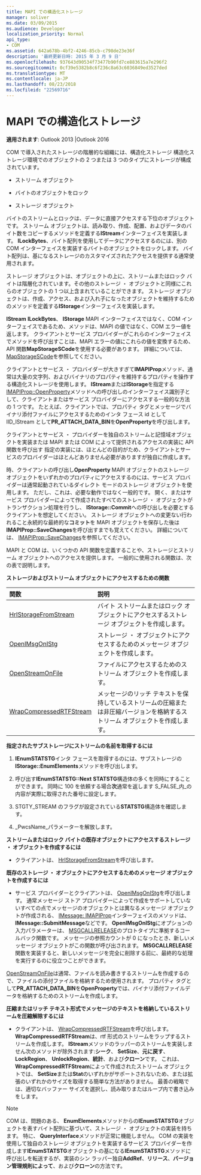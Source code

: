 ```yaml
---
title: MAPI での構造化ストレージ
manager: soliver
ms.date: 03/09/2015
ms.audience: Developer
localization_priority: Normal
api_type:
- COM
ms.assetid: 642a678b-4bf2-4246-85cb-c798de23e36f
description: '最終更新日時: 2015 年 3 月 9 日'
ms.openlocfilehash: 937643d90534f73477b90fd7ce883615a7e296f2
ms.sourcegitcommit: 0cf39e5382b8c6f236c8a63c6036849ed3527ded
ms.translationtype: MT
ms.contentlocale: ja-JP
ms.lasthandoff: 08/23/2018
ms.locfileid: "22569716"
---
```

# <a name="structured-storage-in-mapi"></a>MAPI での構造化ストレージ

  
  
**適用されます**: Outlook 2013 |Outlook 2016 
  
COM で導入されたストレージの階層的な組織には、構造化ストレージ 構造化ストレージ環境でのオブジェクトの 2 つまたは 3 つのタイプにストレージが構成されています。 
  
- ストリーム オブジェクト
    
- バイトのオブジェクトをロック
    
- ストレージ オブジェクト
    
バイトのストリームとロックは、データに直接アクセスする下位のオブジェクトです。 ストリーム オブジェクトは、読み取り、作成、配置、およびデータのバイト数をコピーするメソッドを定義する**IStream**インターフェイスを実装します。 **ILockBytes**、バイト配列を使用してデータにアクセスするのには、別の COM インターフェイスを実装するバイトのオブジェクトをロックします。 バイト配列は、基になるストレージのカスタマイズされたアクセスを提供する通常使用されます。
  
ストレージ オブジェクトは、オブジェクトの上に、ストリームまたはロック バイトは階層化されています。その他のストレージ ・ オブジェクトと同様にこれらのオブジェクトの 1 つ以上含まれていることができます。 ストレージ オブジェクトは、作成、アクセス、および入れ子になったオブジェクトを維持するためのメソッドを定義する**IStorage**インターフェイスを実装します。 
  
**IStream** **ILockBytes**、 **IStorage** MAPI インターフェイスではなく、COM インターフェイスであるため、メソッドは、MAPI の値ではなく、COM エラー値を返します。 クライアントとサービス プロバイダーがこれらのインターフェイスでメソッドを呼び出すことは、MAPI エラーの値にこれらの値を変換するため、API 関数**MapStorageSCode**を使用する必要があります。 詳細については、 [MapStorageSCode](mapstoragescode.md)を参照してください。
  
クライアントとサービス ・ プロバイダーが大きすぎて**IMAPIProp**メソッド、通常は大量の文字列、およびバイナリのプロパティを維持するプロパティを操作する構造化ストレージを使用します。 **IStream**または**IStorage**を指定する[IMAPIProp::OpenProperty](imapiprop-openproperty.md)メソッドへの呼び出しのインターフェイス識別子として、クライアントまたはサービス プロバイダーにアクセスする一般的な方法の 1 つです。 たとえば、クライアントでは、プロパティ タグとメッセージでバイナリ添付ファイルにアクセスするためのインタ フェース id として IID_IStream として**PR_ATTACH_DATA_BIN**を**OpenProperty**を呼び出します。 
  
クライアントとサービス ・ プロバイダーを独自のストリームと記憶域オブジェクトを実装または MAPI または COM によって提供されるアクセスの実装に API 関数を呼び出す 指定の実装には、ほとんどの目的がため、クライアントとサービスのプロバイダーはほとんどありません必要がありますが独自に作成します。 
  
時、クライアントの呼び出し**OpenProperty** MAPI オブジェクトのストレージ オブジェクトをいずれかのプロパティにアクセスするのには、サービス プロバイダーは通常起動されているダイレクト モードのストレージ オブジェクトを使用します。 ただし、これは、必要な動作ではなく一般的です。 開く、またはサービス プロバイダーによって作成されたすべてのストレージ ・ オブジェクトがトランザクション処理を行うし、 **IStorage::Commit**への呼び出しを必要とするクライアントを想定してください。 ストレージ オブジェクトへの変更ない行われること永続的な最終的な**コミット**を MAPI オブジェクトを保存した後は**IMAPIProp::SaveChanges**を呼び出すまでも覚えてください。 詳細については、 [IMAPIProp::SaveChanges](imapiprop-savechanges.md)を参照してください。
  
MAPI と COM は、いくつかの API 関数を定義することや、ストレージとストリーム オブジェクトへのアクセスを提供します。 一般的に使用される関数は、次の表で説明します。
  
**ストレージおよびストリーム オブジェクトにアクセスするための関数**

|**関数**|**説明**|
|:-----|:-----|
|[HrIStorageFromStream](hristoragefromstream.md) <br/> |バイト ストリームまたはロック オブジェクトにアクセスするストレージ オブジェクトを作成します。  <br/> |
|[OpenIMsgOnIStg](openimsgonistg.md) <br/> |ストレージ ・ オブジェクトにアクセスするためのメッセージ オブジェクトを作成します。  <br/> |
|[OpenStreamOnFile](openstreamonfile.md) <br/> |ファイルにアクセスするためのストリーム オブジェクトを作成します。  <br/> |
|[WrapCompressedRTFStream](wrapcompressedrtfstream.md) <br/> |メッセージのリッチ テキストを保持しているストリームの圧縮または非圧縮バージョンを格納するストリーム オブジェクトを作成します。  <br/> |
   
 **指定されたサブストレージにストリームの名前を取得するには**
  
1. **IEnumSTATSTG**インタ フェースを取得するのには、サブストレージの**IStorage::EnumElements**メソッドを呼び出します。 
    
2. 呼び出す**IEnumSTATSTG::Next** **STATSTG**構造体の多くを同時にすることができます。 同時に 100 を依頼する場合**次**通常を返します S_FALSE_内_の内容が実際に取得された番号に設定します。 
    
3. STGTY_STREAM のフラグが設定されている**STATSTG**構造体を確認します。 
    
4. _PwcsName_パラメーターを解放します。 
    
 **ストリームまたはロック バイトの既存オブジェクトにアクセスするストレージ ・ オブジェクトを作成するには**
  
- クライアントは、 [HrIStorageFromStream](hristoragefromstream.md)を呼び出します。 
    
 **既存のストレージ ・ オブジェクトにアクセスするためのメッセージ オブジェクトを作成するには**
  
- サービス プロバイダーとクライアントは、 [OpenIMsgOnIStg](openimsgonistg.md)を呼び出します。 通常メッセージ ストア プロバイダーによって作成をサポートしていないすべての点でメッセージのオブジェクトとは異なるメッセージ オブジェクトが作成される、 [IMessage: IMAPIProp](imessageimapiprop.md)インターフェイスのメソッドは、 **IMessage::SubmitMessage**などです。 **OpenIMsgOnIStg**にオプションの入力パラメーターは、 [MSGCALLRELEASE](msgcallrelease.md)のプロトタイプに準拠するコールバック関数です。 メッセージの参照カウントが 0 になったとき、新しいメッセージ オブジェクトがこの関数が呼び出されます。 **MSGCALLRELEASE**関数を実装すると、新しいメッセージを完全に削除する前に、最終的な処理を実行するのに役立つことができます。 
    
[OpenStreamOnFile](openstreamonfile.md)は通常、ファイルを読み書きするストリームを作成するので、ファイルの添付ファイルを格納するため使用されます。 プロパティ タグとして**PR_ATTACH_DATA_BIN**を**OpenProperty**では、バイナリ添付ファイルデータを格納するためのストリームを作成します。 
  
 **圧縮またはリッチ テキスト形式でメッセージのテキストを格納しているストリームを圧縮解除するには**
  
- クライアントは、 [WrapCompressedRTFStream](wrapcompressedrtfstream.md)を呼び出します。 **WrapCompressedRTFStream**は、rtf 形式のストリームをラップするストリームを作成します。 **IStream**メソッドのラッパーのストリームを実装しません次のメソッドが除外されます:**シーク**、 **SetSize**、**元に戻す**、 **LockRegion**、 **UnlockRegion**、**統計**、および**クローン**です。 これは、 **WrapCompressedRTFStream**によって作成されたストリーム オブジェクトでは、 **SetSize**または**Stat**のいずれかがサポートされないため、または拡張のいずれかのサイズを取得する簡単な方法がありません。 最善の戦略では、適切なバッファー サイズを選択し、読み取りまたはループ内で書き込みをします。
    
> [!NOTE]
> COM は、問題のある、 **EnumElements**メソッドからの**IEnumSTATSTG**オブジェクトを表すバイト配列に基づいて、ストレージ ・ オブジェクトの実装を持ちます。 特に、 **QueryInterface**メソッドが正常に機能しません。 COM の実装を使用して独自のストレージ オブジェクトを実装するサービス プロバイダーを作成します**IEnumSTATSTG**オブジェクトの基になる**IEnumSTATSTG**メソッドに呼び出しを転送するが、実装のシン ラッパー独自**AddRef**、**リリース**、**バージョン管理規則によって**、および**クローン**の方法です。 
  

